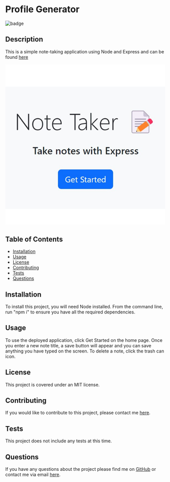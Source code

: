 # Profile Generator
  ![badge](https://img.shields.io/badge/license-MIT-blue.svg)
  ## Description
  This is a simple note-taking application using Node and Express and can be found <a href="https://note-taker12345.herokuapp.com">here</a> 
  
  ![screenshot](public/assets/Screenshotnotetaker.jpg)

  ## Table of Contents
  * <a href="#installation">Installation</a>
  * <a href="#usage">Usage</a>
  * <a href="#license">License</a>
  * <a href="#contributing">Contributing</a>
  * <a href="#tests">Tests</a>
  * <a href="#questions">Questions</a>

  ## Installation
  To install this project, you will need Node installed. From the command line, run "npm i" to ensure you have all the required dependencies. 
  ## Usage
  To use the deployed application, click Get Started on the home page. Once you enter a new note title, a save button will appear and you can save anything you have typed on the screen. To delete a note, click the trash can icon. 
  ## License
  This project is covered under an MIT license. 
  ## Contributing
  If you would like to contribute to this project, please contact me <a href="mailto: lily.langerud@gmail.com">here</a>.
  ## Tests 
  This project does not include any tests at this time.
  ## Questions
  If you have any questions about the project please find me on <a href= "https://github.com/llangerud">GitHub</a> or contact me via email <a href="mailto: lily.langerud@gmail.com">here</a>.

